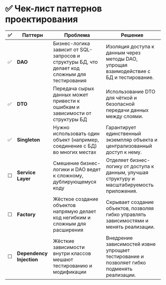 # ✅ Чек-лист паттернов проектирования

| ✅ | Паттерн                 | Проблема                                                                                      | Решение                                                                                                   |
|----|-------------------------|-----------------------------------------------------------------------------------------------|------------------------------------------------------------------------------------------------------------|
| ✅ | **DAO**                 | Бизнес-логика зависит от SQL-запросов и структуры БД, что делает код сложным для тестирования | Изоляция доступа к данным через методы DAO, упрощая взаимодействие с БД и тестирование.                   |
| ✅  | **DTO**                 | Передача сырых данных может привести к ошибкам и зависимости от структуры БД                  | Использование DTO для чёткой и безопасной передачи данных между слоями.                                   |
| ✅ | **Singleton**           | Нужно использовать один объект (например, соединение с БД) во многих местах                   | Гарантирует единственный экземпляр объекта и централизованный доступ к нему.                              |
| ☐  | **Service Layer**       | Смешение бизнес-логики и DAO ведет к сложному, дублирующемуся коду                           | Отделяет бизнес-логику от доступа к данным, улучшая структуру и масштабируемость приложения.              |
| ☐  | **Factory**             | Жёсткое создание объектов напрямую делает код негибким и сложным для расширения              | Скрывает создание объектов, позволяя гибко управлять зависимостями и менять реализации.                   |
| ☐  | **Dependency Injection**| Жёсткие зависимости внутри классов мешают тестированию и модификации                         | Внедрение зависимостей извне упрощает тестирование и позволяет гибко подменять реализации.                |
